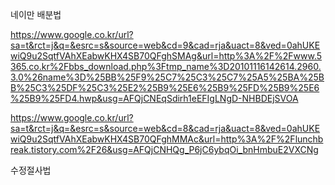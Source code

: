 네이만 배분법

https://www.google.co.kr/url?sa=t&rct=j&q=&esrc=s&source=web&cd=9&cad=rja&uact=8&ved=0ahUKEwiQ9u2SqtfVAhXEabwKHX4SB70QFghSMAg&url=http%3A%2F%2Fwww.5365.co.kr%2Fbbs_download.php%3Ftmp_name%3D20101116142614.2960.3.0%26name%3D%25BB%25F9%25C7%25C3%25C7%25A5%25BA%25BB%25C3%25DF%25C3%25E2%25B9%25E6%25B9%25FD%25B9%25E6%25B9%25FD4.hwp&usg=AFQjCNEqSdirh1eEFIgLNgD-NHBDEjSVOA

https://www.google.co.kr/url?sa=t&rct=j&q=&esrc=s&source=web&cd=8&cad=rja&uact=8&ved=0ahUKEwiQ9u2SqtfVAhXEabwKHX4SB70QFghMMAc&url=http%3A%2F%2Flunchbreak.tistory.com%2F26&usg=AFQjCNHQg_P6jC6ybqOi_bnHmbuE2VXCNg

수정절사법
